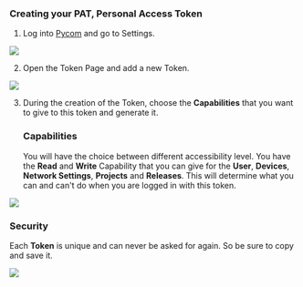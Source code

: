 ### Creating your PAT, Personal Access Token

1. Log into [Pycom](https://sso.pycom.io/) and go to Settings.

![](/gitbook/assets/open-api/token/login-settings.png)



2. Open the Token Page and add a new Token.

![](/gitbook/assets/open-api/token/token-page.png)



3. During the creation of the Token, choose the **Capabilities** that you want to give to this token and generate it.

    ### Capabilities
    You will have the choice between different accessibility level.
    You have the **Read** and **Write** Capability that you can give for the **User**, **Devices**, **Network Settings**, **Projects** and 
    **Releases**.
    This will determine what you can and can't do when you are logged in with this token.

![](/gitbook/assets/open-api/token/token-settings.png)



### Security
Each **Token** is unique and can never be asked for again. So be sure to copy and save it.

![](/gitbook/assets/open-api/token/token-security.png)


